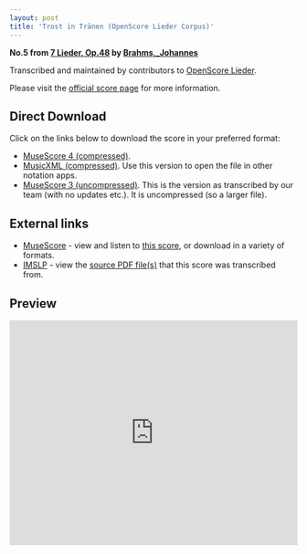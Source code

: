 ```yaml
---
layout: post
title: 'Trost in Tränen (OpenScore Lieder Corpus)'
---
```


__No.5 from [7 Lieder, Op.48](https://fourscoreandmore.org/OpenScore/Brahms%2C_Johannes/7_Lieder%2C_Op.48/) by [Brahms,_Johannes](https://fourscoreandmore.org/OpenScore/Brahms%2C_Johannes)__

Transcribed and maintained by contributors to [OpenScore Lieder].

Please visit the [official score page] for more information.

[official score page]: https://musescore.com/openscore-lieder-corpus/scores/5071629
[OpenScore Lieder]: https://musescore.com/openscore-lieder-corpus

## Direct Download

Click on the links below to download the score in your preferred format:
- [MuseScore 4 (compressed)](https://fourscoreandmore.org/OpenScore/Brahms%2C_Johannes/7_Lieder%2C_Op.48/5_Trost_in_Tr%C3%A4nen.mscz).
- [MusicXML (compressed)](https://fourscoreandmore.org/OpenScore/Brahms%2C_Johannes/7_Lieder%2C_Op.48/5_Trost_in_Tr%C3%A4nen.mxl). Use this version to open the file in other notation apps.
- [MuseScore 3 (uncompressed)](https://raw.githubusercontent.com/OpenScore/Lieder/refs/heads/main/scores/Brahms%2C_Johannes/7_Lieder%2C_Op.48/5_Trost_in_Tr%C3%A4nen/lc5071629.mscx). This is the version as transcribed by our team (with no updates etc.). It is uncompressed (so a larger file).

## External links

- [MuseScore] - view and listen to [this score][MuseScore], or download in a variety of formats.
- [IMSLP] - view the [source PDF file(s)][IMSLP] that this score was transcribed from.

[MuseScore]: https://musescore.com/score/5071629
[IMSLP]: https://imslp.org/wiki/Special:ReverseLookup/81907

## Preview

<iframe width="100%" height="394" src="https://musescore.com/openscore-lieder-corpus/scores/5071629/embed" frameborder="0" allowfullscreen allow="autoplay; fullscreen"></iframe>
